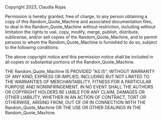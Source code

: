 Copyright 2023, Claudia Rojas

Permission is hereby granted, free of charge, to any person obtaining a copy of this Random_Quote_Machine and associated documentation files, to deal in the Random_Quote_Machine without restriction, including without limitation the rights to use, copy, modify, merge, publish, distribute, sublicense, and/or sell copies of the Random_Quote_Machine, and to permit persons to whom the Random_Quote_Machine is furnished to do so, subject to the following conditions:

The above copyright notice and this permission notice shall be included in all copies or substantial portions of the Random_Quote_Machine.

THE Random_Quote_Machine IS PROVIDED "AS IS", WITHOUT WARRANTY OF ANY KIND, EXPRESS OR IMPLIED, INCLUDING BUT NOT LIMITED TO THE WARRANTIES OF MERCHANTABILITY, FITNESS FOR A PARTICULAR PURPOSE AND NONINFRINGEMENT. IN NO EVENT SHALL THE AUTHORS OR COPYRIGHT HOLDERS BE LIABLE FOR ANY CLAIM, DAMAGES OR OTHER LIABILITY, WHETHER IN AN ACTION OF CONTRACT, TORT OR OTHERWISE, ARISING FROM, OUT OF OR IN CONNECTION WITH THE Random_Quote_Machine OR THE USE OR OTHER DEALINGS IN THE Random_Quote_Machine.